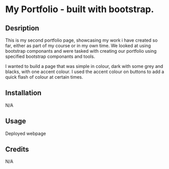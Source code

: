 # My Portfolio - built with bootstrap.

## Desription

This is my second portfolio page, showcasing my work i have created so far, either as part of my course or in my own time. We looked at using bootstrap componants and were tasked with creating our portfolio using specified bootstrap componants and tools. 

I wanted to build a page that was simple in colour, dark with some grey and blacks, with one accent colour. I used the accent colour on buttons to add a quick flash of colour at certain times.

## Installation

N/A

## Usage

Deployed webpage







## Credits

N/A


